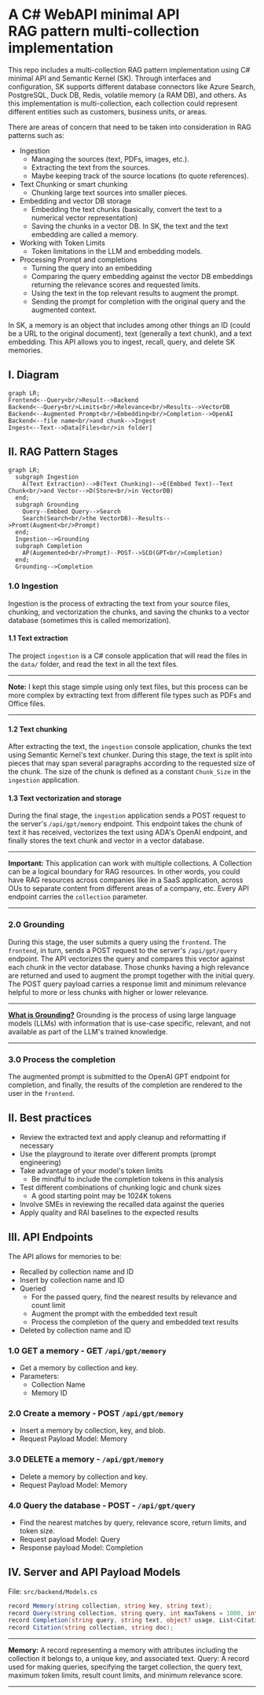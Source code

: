 # A C# WebAPI minimal API<br/>RAG pattern multi-collection implementation

This repo includes a multi-collection RAG pattern implementation using C# minimal API and Semantic Kernel (SK). Through interfaces and configuration, SK supports different database connectors like Azure Search, PostgreSQL, Duck DB, Redis, volatile memory (a RAM DB), and others. As this implementation is multi-collection, each collection could represent different entities such as customers, business units, or areas.

There are areas of concern that need to be taken into consideration in RAG patterns such as:

- Ingestion
  - Managing the sources (text, PDFs, images, etc.).
  - Extracting the text from the sources.
  - Maybe keeping track of the source locations (to quote references).
- Text Chunking or smart chunking
  - Chunking large text sources into smaller pieces.
- Embedding and vector DB storage
  - Embedding the text chunks (basically, convert the text to a numerical vector representation)
  - Saving the chunks in a vector DB. In SK, the text and the text embedding are called a memory.
- Working with Token Limits
  - Token limitations in the LLM and embedding models.
- Processing Prompt and completions
  - Turning the query into an embedding
  - Comparing the query embedding against the vector DB embeddings returning the relevance scores and requested limits.
  - Using the text in the top relevant results to augment the prompt.
  - Sending the prompt for completion with the original query and the augmented context.

In SK, a memory is an object that includes among other things an ID (could be a URL to the original document), text (generally a text chunk), and a text embedding. This API allows you to ingest, recall, query, and delete SK memories.

## I. Diagram

```mermaid
graph LR;
Frontend<--Query<br/>Result-->Backend
Backend<--Query<br/>Limits<br/>Relevance<br/>Results-->VectorDB
Backend<--Augmented Prompt<br/>Embedding<br/>Completion-->OpenAI
Backend<--file name<br/>and chunk-->Ingest
Ingest<--Text-->Data[Files<br/>in folder]
```

## II. RAG Pattern Stages

```mermaid
graph LR;
  subgraph Ingestion
    A(Text Extraction)-->B(Text Chunking)-->E(Embbed Text)--Text Chunk<br/>and Vector-->D(Store<br/>in VectorDB)
  end;
  subgraph Grounding
    Query--Embbed Query-->Search
    Search(Search<br/>the VectorDB)--Results-->Promt(Augment<br/>Prompt)
  end;
  Ingestion-->Grounding
  subgraph Completion
    AP(Augemented<br/>Prompt)--POST-->SCO(GPT<br/>Completion)
  end;
  Grounding-->Completion
```

### 1.0 Ingestion

Ingestion is the process of extracting the text from your source files, chunking, and vectorization the chunks, and saving the chunks to a vector database (sometimes this is called memorization).

#### 1.1 Text extraction

The project `ingestion` is a C# console application that will read the files in the `data/` folder, and read the text in all the text files.

<hr/>

**Note:** I kept this stage simple using only text files, but this process can be more complex by extracting text from different file types such as PDFs and Office files.

<hr/>

#### 1.2 Text chunking

After extracting the text, the `ingestion` console application, chunks the text using Semantic Kernel's text chunker. During this stage, the text is split into pieces that may span several paragraphs according to the requested size of the chunk. The size of the chunk is defined as a constant `Chunk_Size` in the `ingestion` application.

#### 1.3 Text vectorization and storage

During the final stage, the `ingestion` application sends a POST request to the server's `/api/gpt/memory` endpoint. This endpoint takes the chunk of text it has received, vectorizes the text using ADA's OpenAI endpoint, and finally stores the text chunk and vector in a vector database.

<hr/>

**Important:** This application can work with multiple collections. A Collection can be a logical boundary for RAG resources. In other words, you could have RAG resources across companies like in a SaaS application, across OUs to separate content from different areas of a company, etc. Every API endpoint carries the `collection` parameter.

<hr/>

### 2.0 Grounding

During this stage, the user submits a query using the `frontend`. The `frontend`, in turn, sends a POST request to the server's `/api/gpt/query` endpoint. The API vectorizes the query and compares this vector against each chunk in the vector database. Those chunks having a high relevance are returned and used to augment the prompt together with the initial query. The POST query payload carries a response limit and minimum relevance helpful to more or less chunks with higher or lower relevance.

<hr/>

**[What is Grounding?](https://techcommunity.microsoft.com/t5/fasttrack-for-azure/grounding-llms/ba-p/3843857)** Grounding is the process of using large language models (LLMs) with information that is use-case specific, relevant, and not available as part of the LLM's trained knowledge.
<hr/>

### 3.0 Process the completion

The augmented prompt is submitted to the OpenAI GPT endpoint for completion, and finally, the results of the completion are rendered to the user in the `frontend`.

## II. Best practices

- Review the extracted text and apply cleanup and reformatting if necessary
- Use the playground to iterate over different prompts (prompt engineering)
- Take advantage of your model's token limits
  - Be mindful to include the completion tokens in this analysis
- Test different combinations of chunking logic and chunk sizes
  - A good starting point may be 1024K tokens
- Involve SMEs in reviewing the recalled data against the queries
- Apply quality and RAI baselines to the expected results

## III. API Endpoints

The API allows for memories to be:

- Recalled by collection name and ID
- Insert by collection name and ID
- Queried
  - For the passed query, find the nearest results by relevance and count limit
  - Augment the prompt with the embedded text result
  - Process the completion of the query and embedded text results
- Deleted by collection name and ID

### 1.0 GET a memory - GET `/api/gpt/memory`

- Get a memory by collection and key.
- Parameters:
  - Collection Name
  - Memory ID

### 2.0 Create a memory - POST `/api/gpt/memory`

- Insert a memory by collection, key, and blob.
- Request Payload Model: Memory

### 3.0 DELETE a memory - `/api/gpt/memory`

- Delete a memory by collection and key.
- Request Payload Model: Memory

### 4.0 Query the database - POST - `/api/gpt/query`

- Find the nearest matches by query, relevance score, return limits, and token size.
- Request payload Model: Query
- Response payload Model: Completion

## IV. Server and API Payload Models

File: `src/backend/Models.cs`
```c#
record Memory(string collection, string key, string text);
record Query(string collection, string query, int maxTokens = 1000, int limit = 3, double minRelevanceScore = 0.77);
record Completion(string query, string text, object? usage, List<Citation>? learnMore = null);
record Citation(string collection, string doc);
```

<hr/>

**Memory:** A record representing a memory with attributes including the collection it belongs to, a unique key, and associated text.
Query: A record used for making queries, specifying the target collection, the query text, maximum token limits, result count limits, and minimum relevance score.
<hr/>
